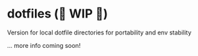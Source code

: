 # dotfiles (🚧 WIP 🚧)
Version for local dotfile directories for portability and env stability

... more info coming soon!
